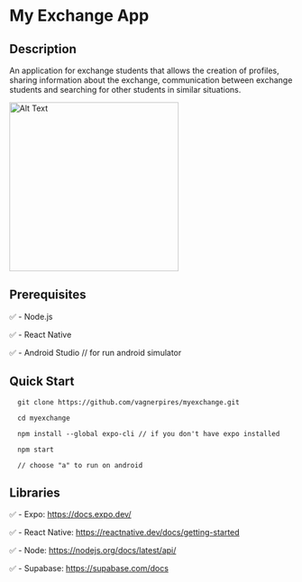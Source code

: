# My Exchange App

## Description
An application for exchange students that allows the creation of profiles, sharing information about the exchange, communication between exchange students and searching for other students in similar situations.

<img src="assets/app.gif" width="300" alt="Alt Text">

## Prerequisites

:white_check_mark: - Node.js

:white_check_mark: - React Native

:white_check_mark: - Android Studio // for run android simulator


## Quick Start

```
  git clone https://github.com/vagnerpires/myexchange.git

  cd myexchange

  npm install --global expo-cli // if you don't have expo installed
  
  npm start
  
  // choose "a" to run on android
```



## Libraries

:white_check_mark: - Expo: https://docs.expo.dev/

:white_check_mark: - React Native: https://reactnative.dev/docs/getting-started

:white_check_mark: - Node: https://nodejs.org/docs/latest/api/

:white_check_mark: - Supabase: https://supabase.com/docs
